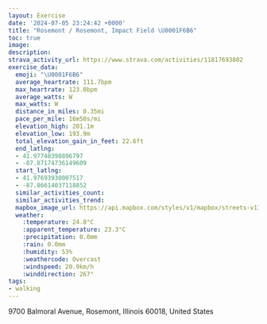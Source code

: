 ```yaml
---
layout: Exercise
date: '2024-07-05 23:24:42 +0000'
title: "Rosemont / Rosemont, Impact Field \U0001F6B6"
toc: true
image:
description:
strava_activity_url: https://www.strava.com/activities/11817693802
exercise_data:
  emoji: "\U0001F6B6"
  average_heartrate: 111.7bpm
  max_heartrate: 123.0bpm
  average_watts: W
  max_watts: W
  distance_in_miles: 0.35mi
  pace_per_mile: 16m50s/mi
  elevation_high: 201.1m
  elevation_low: 193.9m
  total_elevation_gain_in_feet: 22.6ft
  end_latlng:
  - 41.97740390896797
  - -87.87174736149609
  start_latlng:
  - 41.97693930007517
  - -87.86614037118852
  similar_activities_count:
  similar_activities_trend:
  mapbox_image_url: https://api.mapbox.com/styles/v1/mapbox/streets-v11/static/path-5+787af2-1.0(kre_GrqhwOJ~EHfB),pin-s-s+e5b22e(-87.8673,41.97686),pin-s-f+89ae00(-87.86894,41.97675)/auto/800x800?access_token=pk.eyJ1Ijoiam9zaGJlY2ttYW4iLCJhIjoiY205eWR2aDd1MWZ6djJrbXc4a3M0bWZleiJ9.XiG9OWkNcZk2QzjJbxLB4A
  weather:
    :temperature: 24.8°C
    :apparent_temperature: 23.3°C
    :precipitation: 0.0mm
    :rain: 0.0mm
    :humidity: 53%
    :weathercode: Overcast
    :windspeed: 20.9km/h
    :winddirection: 267°
tags:
- walking
---
```

9700 Balmoral Avenue, Rosemont, Illinois 60018, United States
